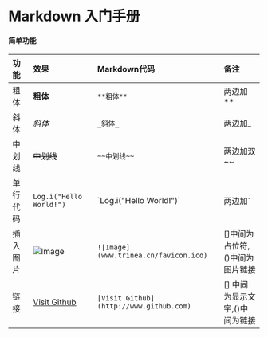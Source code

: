 Markdown 入门手册
==============

#### 简单功能
功能 | 效果 | Markdown代码 | 备注
:--|:--|:--|:--
粗体 | **粗体** | `**粗体**` | 两边加**
斜体 | _斜体_ | `_斜体_` | 两边加_
中划线 | ~~中划线~~ | `~~中划线~~` | 两边加双~~
单行代码 | `Log.i("Hello World!")` | \`Log.i("Hello World!")\` | 两边加`
插入图片 | ![Image](http://www.trinea.cn/favicon.ico)| `![Image](www.trinea.cn/favicon.ico)` | []中间为占位符,()中间为图片链接
链接 | [Visit Github](http://www.github.com) | `[Visit Github](http://www.github.com)` | [] 中间为显示文字,()中间为链接


